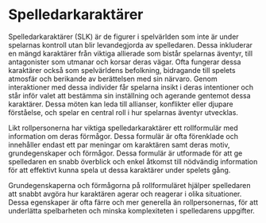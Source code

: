 # Spelledarkaraktärer

Spelledarkaraktärer (SLK) är de figurer i spelvärlden som inte är under spelarnas kontroll utan blir levandegjorda av spelledaren. Dessa inkluderar en mängd karaktärer från viktiga allierade som bistår spelarnas äventyr, till antagonister som utmanar och korsar deras vägar. Ofta fungerar dessa karaktärer också som spelvärldens befolkning, bidragande till spelets atmosfär och berikande av berättelsen med sin närvaro. Genom interaktioner med dessa individer får spelarna insikt i deras intentioner och står inför valet att bestämma sin inställning och agerande gentemot dessa karaktärer. Dessa möten kan leda till allianser, konflikter eller djupare förståelse, och spelar en central roll i hur spelarnas äventyr utvecklas.

Likt rollpersonerna har viktiga spelledarkaraktärer ett rollformulär med information om deras förmågor. Dessa formulär är ofta förenklade och innehåller endast ett par meningar om karaktären samt deras motiv, grundegenskaper och förmågor. Dessa formulär är utformade för att ge spelledaren en snabb överblick och enkel åtkomst till nödvändig information för att effektivt kunna spela ut dessa karaktärer under spelets gång.

Grundegenskaperna och förmågorna på rollformuläret hjälper spelledaren att snabbt avgöra hur karaktären agerar och reagerar i olika situationer. Dessa egenskaper är ofta färre och mer generella än rollpersonernas, för att underlätta spelbarheten och minska komplexiteten i spelledarens uppgifter.

